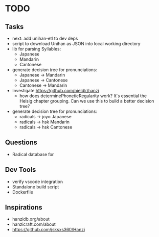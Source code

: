 # TODO

## Tasks

* next: add unihan-etl to dev deps
* script to download Unihan as JSON into local working directory
* lib for parsing Syllables:
    - Japanese
    - Mandarin
    - Cantonese
* generate decision tree for pronunciations:
    - Japanese -> Mandarin
    - Japanese -> Cantonese
    - Cantonese -> Mandarin
* Investigate https://github.com/nieldlr/hanzi
    - how does determinePhoneticRegularity work? It's essential the Heisig chapter grouping. Can we use this to build a better decision tree?
* generate decision tree for pronunciations:
    - radicals -> joyo Japanese
    - radicals -> hsk Mandarin
    - radicals -> hsk Cantonese
## Questions

* Radical database for

## Dev Tools
* verify vscode integration
* Standalone build script
* Dockerfile

## Inspirations

* hanzidb.org/about
* hanzicraft.com/about
* https://github.com/jsksxs360/Hanzi

